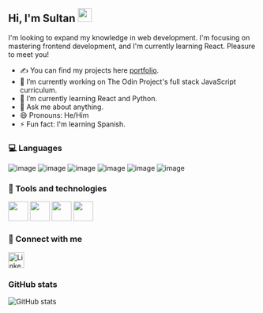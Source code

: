 ## Hi, I'm Sultan <img src="https://user-images.githubusercontent.com/1303154/88677602-1635ba80-d120-11ea-84d8-d263ba5fc3c0.gif" width="28px" />
I'm looking to expand my knowledge in web development. I'm focusing on mastering frontend development, and I'm currently learning React. Pleasure to meet you!

- ✍ You can find my projects here [portfolio](https://sultanbadri.github.io/portfolio/).
- 🔭 I’m currently working on The Odin Project's full stack JavaScript curriculum.
- 🌱 I’m currently learning React and Python.
- 💬 Ask me about anything.
- 😄 Pronouns: He/Him
- ⚡ Fun fact: I'm learning Spanish. 

### 💻 Languages
![image](https://img.shields.io/badge/HTML5-E34F26?style=for-the-badge&logo=html5&logoColor=white) ![image](https://img.shields.io/badge/CSS3-1572B6?style=for-the-badge&logo=css3&logoColor=white) ![image](https://img.shields.io/badge/Sass-CC6699?style=for-the-badge&logo=sass&logoColor=white) ![image](https://img.shields.io/badge/JavaScript-323330?style=for-the-badge&logo=javascript&logoColor=F7DF1E) ![image](https://img.shields.io/badge/TypeScript-007ACC?style=for-the-badge&logo=typescript&logoColor=white) ![image](https://img.shields.io/badge/React-20232A?style=for-the-badge&logo=react&logoColor=61DAFB)

### 🔧 Tools and technologies
<img src="https://avatars3.githubusercontent.com/u/18133?s=200&v=4" width="40" height="40" /> <img src="https://image.flaticon.com/icons/png/512/25/25231.png" width="40" height="40" /> <img src="https://upload.wikimedia.org/wikipedia/commons/thumb/9/9a/Visual_Studio_Code_1.35_icon.svg/1200px-Visual_Studio_Code_1.35_icon.svg.png" width="40" height="40" /> <img src="https://raw.githubusercontent.com/webpack/media/master/logo/icon-square-big.png" width="40" height="40" />

### 📱 Connect with me
<a href="https://www.linkedin.com/in/sultanbadri/"><img alt="LinkedIn" title="LinkedIn" height="32" width="32" src="https://raw.githubusercontent.com/peterthehan/peterthehan/master/assets/linkedin.svg"></a> 

### GitHub stats
![GitHub stats](https://github-readme-stats.vercel.app/api?username=SultanBadri&hide=contribs&theme=dracula)  
